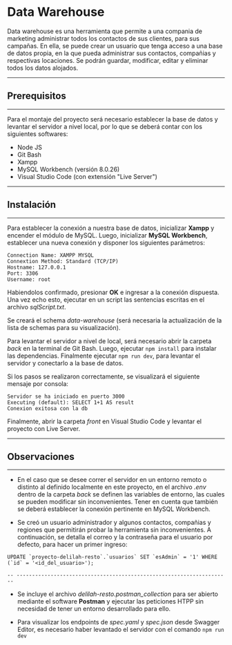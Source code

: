 # Data Warehouse

Data warehouse es una herramienta que permite a una compania de marketing administrar todos los contactos de sus clientes, para sus campañas. En ella, se puede crear un usuario que tenga acceso a una base de datos propia, en la que pueda administrar sus contactos, compañias y respectivas locaciones. Se podrán guardar, modificar, editar y eliminar todos los datos alojados.

---
## Prerequisitos
---
Para el montaje del proyecto será necesario establecer la base de datos y levantar el servidor a nivel local, por lo que se deberá contar con los siguientes softwares:

* Node JS
* Git Bash
* Xampp
* MySQL Workbench (versión 8.0.26)
* Visual Studio Code (con extensión "Live Server")

---
## Instalación
---

Para establecer la conexión a nuestra base de datos, inicializar **Xampp** y encender el módulo de MySQL.
Luego, inicializar **MySQL Workbench**, establecer una 
nueva conexión y disponer los siguientes parámetros:

```
Connection Name: XAMPP MYSQL
Connextion Method: Standard (TCP/IP)
Hostname: 127.0.0.1
Port: 3306
Username: root 
```
Habiendolos confirmado, presionar **OK** e ingresar a la conexión dispuesta.
Una vez echo esto, ejecutar en un script las sentencias escritas en el archivo *sqlScript.txt*. 

Se creará el schema 
*data-warehouse* (será necesaria la actualización de la lista de schemas para su visualización). 

Para levantar el servidor a nivel de local, será necesario abrir la carpeta
*back* en la terminal de Git Bash. Luego, ejecutar `npm install` 
para instalar las dependencias. Finalmente ejecutar `npm run dev`,
para levantar el servidor y conectarlo a la base de datos.

Si los pasos se realizaron correctamente,
se visualizará el siguiente mensaje por consola:

```
Servidor se ha iniciado en puerto 3000
Executing (default): SELECT 1+1 AS result
Conexion exitosa con la db
```

Finalmente, abrir la carpeta *front* en Visual Studio Code y levantar el proyecto con Live Server.

---
## Observaciones
---

* En el caso que se desee correr el servidor en un entorno remoto o
distinto al definido localmente en este proyecto, en el archivo *.env* dentro de la carpeta *back* se definen las variables de entorno, las cuales se pueden modificar
sin inconvenientes. Tener en cuenta que también se deberá establecer la conexión pertinente en MySQL Workbench.

* Se creó un usuario administrador y algunos contactos, compañias y regiones que permitirán probar la herramienta sin inconvenientes. A continuación, se detalla el correo y la contraseña para el usuario por defecto, para hacer un primer ingreso:

```
UPDATE `proyecto-delilah-resto`.`usuarios` SET `esAdmin` = '1' WHERE (`id` = '<id_del_usuario>');

-- ---------------------------------------------------------------------

```

* Se incluye el archivo *delilah-resto.postman_collection* para
ser abierto mediante el software **Postman** y ejecutar las
peticiones HTPP sin necesidad de tener un entorno desarrollado para ello.

* Para visualizar los endpoints de *spec.yaml* y *spec.json* desde Swagger Editor, es necesario 
 haber levantado el servidor con el comando `npm run dev`